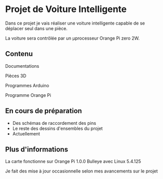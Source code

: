 # Projet de Voiture Intelligente 

Dans ce projet je vais réaliser une voiture intelligente capable de se 
déplacer seul dans une pièce.

La voiture sera contrôlée par un µprocesseur Orange Pi zero 2W.

## Contenu

Documentations

Pièces 3D

Programmes Arduino

Programme Orange Pi


## En cours de préparation

- Des schémas de raccordement des pins
- Le reste des dessins d'ensembles du projet
- Actuellement 

## Plus d'informations

La carte fonctionne sur Orange Pi 1.0.0 Bulleye avec Linux 5.4.125

Je fait des mise à jour occasionnelle selon mes avancements sur le projet
